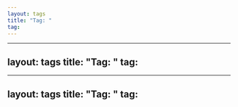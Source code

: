 ```yaml
---
layout: tags
title: "Tag: "
tag: 
---
```

---
layout: tags
title: "Tag: "
tag: 
---
---
layout: tags
title: "Tag: "
tag: 
---
